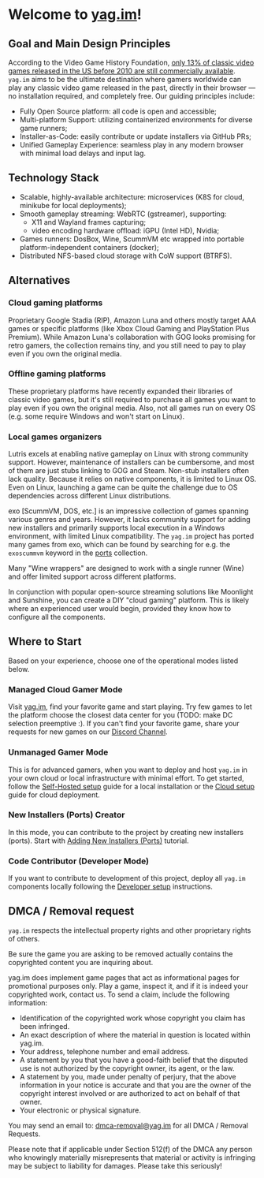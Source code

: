 # Welcome to [yag.im](https://yag.im)!

## Goal and Main Design Principles

According to the Video Game History Foundation, [only 13% of classic video games released in the US before 2010 are 
still commercially available](https://gamehistory.org/87percent/). `yag.im` aims to be the ultimate destination where 
gamers worldwide can play any classic video game released in the past, directly in their browser — no installation 
required, and completely free. Our guiding principles include:

- Fully Open Source platform: all code is open and accessible;
- Multi-platform Support: utilizing containerized environments for diverse game runners;
- Installer-as-Code: easily contribute or update installers via GitHub PRs;
- Unified Gameplay Experience: seamless play in any modern browser with minimal load delays and input lag.

## Technology Stack

- Scalable, highly-available architecture: microservices (K8S for cloud, minikube for local deployments);
- Smooth gameplay streaming: WebRTC (gstreamer), supporting:
    - X11 and Wayland frames capturing; 
    - video encoding hardware offload: iGPU (Intel HD), Nvidia;
- Games runners: DosBox, Wine, ScummVM etc wrapped into portable platform-independent containers (docker);
- Distributed NFS-based cloud storage with CoW support (BTRFS).

## Alternatives

### Cloud gaming platforms

Proprietary Google Stadia (RIP), Amazon Luna and others mostly target AAA games or specific platforms (like Xbox Cloud 
Gaming and PlayStation Plus Premium). While Amazon Luna's collaboration with GOG looks promising for retro gamers, the 
collection remains tiny, and you still need to pay to play even if you own the original media.

### Offline gaming platforms

These proprietary platforms have recently expanded their libraries of classic video games, but it's still required to 
purchase all games you want to play even if you own the original media. Also, not all games run on every OS (e.g. some 
require Windows and won't start on Linux).

### Local games organizers

Lutris excels at enabling native gameplay on Linux with strong community support. However, maintenance of installers 
can be cumbersome, and most of them are just stubs linking to GOG and Steam. Non-stub installers often lack quality. 
Because it relies on native components, it is limited to Linux OS. Even on Linux, launching a game can be quite the 
challenge due to OS dependencies across different Linux distributions.

exo [ScummVM, DOS, etc.] is an impressive collection of games spanning various genres and years. However, it lacks 
community support for adding new installers and primarily supports local execution in a Windows environment, with 
limited Linux compatibility. The `yag.im` project has ported many games from exo, which can be found by searching for 
e.g. the `exoscummvm` keyword in the [ports](https://github.com/yag-im/ports) collection.

Many "Wine wrappers" are designed to work with a single runner (Wine) and offer limited support across different 
platforms.

In conjunction with popular open-source streaming solutions like Moonlight and Sunshine, you can create a DIY 
"cloud gaming" platform. This is likely where an experienced user would begin, provided they know how to configure all 
the components.

## Where to Start

Based on your experience, choose one of the operational modes listed below.

### Managed Cloud Gamer Mode

Visit [yag.im](https://yag.im), find your favorite game and start playing. Try few games to let the platform choose the 
closest data center for you (TODO: make DC selection preemptive :). If you can't find your favorite game, share your 
requests for new games on our [Discord Channel](https://discord.gg/N4QavHBBAG).

### Unmanaged Gamer Mode

This is for advanced gamers, when you want to deploy and host `yag.im` in your own cloud or local infrastructure with 
minimal effort. To get started, follow the
[Self-Hosted setup](https://github.com/yag-im/infra/blob/main/docs/local-mk.md) 
guide for a local installation or the [Cloud setup](https://github.com/yag-im/infra/blob/main/docs/cloud-dev.md) guide 
for cloud deployment.

### New Installers (Ports) Creator

In this mode, you can contribute to the project by creating new installers (ports). Start with 
[Adding New Installers (Ports)](https://github.com/yag-im/ports/blob/main/docs/new-port.md)
tutorial.

### Code Contributor (Developer Mode)

If you want to contribute to development of this project, deploy all `yag.im` components locally following the 
[Developer setup](https://github.com/yag-im/infra/blob/main/docs/local-dc.md) 
instructions.

## DMCA / Removal request

`yag.im` respects the intellectual property rights and other proprietary rights of others.

Be sure the game you are asking to be removed actually contains the copyrighted content you are inquiring about.

yag.im does implement game pages that act as informational pages for promotional purposes only. Play a game, inspect it, and if it is indeed your copyrighted work, contact us. To send a claim, include the following information:

- Identification of the copyrighted work whose copyright you claim has been infringed.
- An exact description of where the material in question is located within yag.im.
- Your address, telephone number and email address.
- A statement by you that you have a good-faith belief that the disputed use is not authorized by the copyright owner, its agent, or the law.
- A statement by you, made under penalty of perjury, that the above information in your notice is accurate and that you are the owner of the copyright interest involved or are authorized to act on behalf of that owner.
- Your electronic or physical signature.

You may send an email to: dmca-removal@yag.im for all DMCA / Removal Requests.

Please note that if applicable under Section 512(f) of the DMCA any person who knowingly materially misrepresents that material or activity is infringing may be subject to liability for damages. Please take this seriously!

